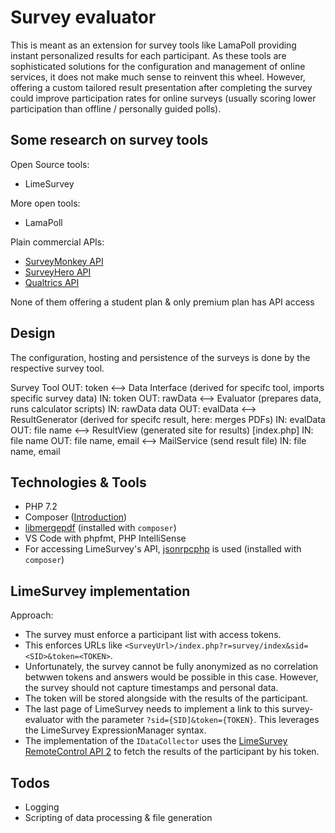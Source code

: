 # Survey evaluator

This is meant as an extension for survey tools like LamaPoll providing instant personalized 
results for each participant. As these tools are sophisticated solutions for the configuration 
and management of online services, it does not make much sense to reinvent this wheel. However, 
offering a custom tailored result presentation after completing the survey could improve 
participation rates for online surveys (usually scoring lower participation than offline / 
personally guided polls).

## Some research on survey tools

Open Source tools:
- LimeSurvey

More open tools:
- LamaPoll

Plain commercial APIs:
- [SurveyMonkey API](https://developer.surveymonkey.com/api/v3/#collectors-id-responses-id-details)
- [SurveyHero API](https://developer.surveyhero.com/api/#get-all-answers-from-response)
- [Qualtrics API](https://api.qualtrics.com/reference#getresponse-1)

None of them offering a student plan & only premium plan has API access

## Design

The configuration, hosting and persistence of the surveys is done by the respective survey tool.


Survey Tool 
OUT: token <--> 
    Data Interface (derived for specifc tool, imports specific survey data) 
    IN: token OUT: rawData <--> 
        Evaluator (prepares data, runs calculator scripts) 
        IN: rawData data OUT: evalData <-->
            ResultGenerator (derived for specifc result, here: merges PDFs) 
            IN: evalData OUT: file name <-->
                ResultView (generated site for results) [index.php]
                IN: file name OUT: file name, email <-->
                    MailService (send result file)
                    IN: file name, email

## Technologies & Tools

- PHP 7.2
- Composer ([Introduction](https://getcomposer.org/doc/00-intro.md))
- [libmergepdf](https://github.com/hanneskod/libmergepdf) (installed with `composer`)
- VS Code with phpfmt, PHP IntelliSense
- For accessing LimeSurvey's API, [jsonrpcphp](https://github.com/weberhofer/jsonrpcphp) is used (installed with `composer`) 

## LimeSurvey implementation

Approach: 
- The survey must enforce a participant list with access tokens.
- This enforces URLs like `<SurveyUrl>/index.php?r=survey/index&sid=<SID>&token=<TOKEN>`.
- Unfortunately, the survey cannot be fully anonymized as no correlation betwwen tokens and answers would be possible in this case. However, the survey should not capture timestamps and personal data.
- The token will be stored alongside with the results of the participant.
- The last page of LimeSurvey needs to implement a link to this survey-evaluator with the parameter `?sid={SID]&token={TOKEN}`. This leverages the LimeSurvey ExpressionManager syntax.
- The implementation of the `IDataCollector` uses the [LimeSurvey RemoteControl API 2](https://manual.limesurvey.org/RemoteControl_2_API) to fetch the results of the participant by his token.


## Todos

- Logging
- Scripting of data processing & file generation